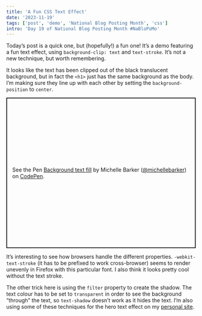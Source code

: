 ```yaml
---
title: 'A Fun CSS Text Effect'
date: '2023-11-19'
tags: ['post', 'demo', 'National Blog Posting Month', 'css']
intro: 'Day 19 of National Blog Posting Month #NaBloPoMo'
---
```


Today’s post is a quick one, but (hopefully!) a fun one! It’s a demo featuring a fun text effect, using `background-clip: text` and `text-stroke`. It’s not a new technique, but worth remembering.

<!--excerpt-->

It looks like the text has been clipped out of the black translucent background, but in fact the `<h1>` just has the same background as the body. I’m making sure they line up with each other by setting the `background-position` to `center`.

<p class="codepen" data-height="400" data-default-tab="result" data-slug-hash="MWLQomX" data-user="michellebarker" style="height: 400px; box-sizing: border-box; display: flex; align-items: center; justify-content: center; border: 2px solid; margin: 1em 0; padding: 1em;">
  <span>See the Pen <a href="https://codepen.io/michellebarker/pen/MWLQomX">
  Background text fill</a> by Michelle Barker (<a href="https://codepen.io/michellebarker">@michellebarker</a>)
  on <a href="https://codepen.io">CodePen</a>.</span>
</p>
<script async src="https://cpwebassets.codepen.io/assets/embed/ei.js"></script>

It’s interesting to see how browsers handle the different properties. `-webkit-text-stroke` (it has to be prefixed to work cross-browser) seems to render unevenly in Firefox with this particular font. I also think it looks pretty cool without the text stroke.

The other trick here is using the `filter` property to create the shadow. The text colour has to be set to `transparent` in order to see the background “through” the text, so `text-shadow` doesn’t work as it hides the text. I’m also using some of these techniques for the hero text effect on my [personal site](https://michellebarker.co.uk/).
